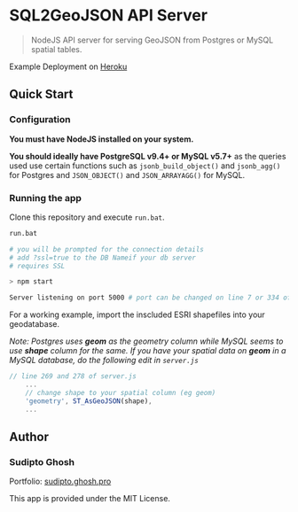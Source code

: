 # SQL2GeoJSON API Server

> NodeJS API server for serving GeoJSON from Postgres or MySQL spatial tables.

Example Deployment on [Heroku](https://sql2geojson.herokuapp.com/example)

## Quick Start

### Configuration

**You must have NodeJS installed on your system.**

**You should ideally have PostgreSQL v9.4+ or MySQL v5.7+** as the queries used use certain functions such as `jsonb_build_object()` and `jsonb_agg()` for Postgres and `JSON_OBJECT()` and `JSON_ARRAYAGG()` for MySQL.

### Running the app

Clone this repository and execute `run.bat`.

```bash
run.bat

# you will be prompted for the connection details
# add ?ssl=true to the DB Nameif your db server
# requires SSL

> npm start

Server listening on port 5000 # port can be changed on line 7 or 334 of server.js
```

For a working example, import the inscluded ESRI shapefiles into your geodatabase.

_Note: Postgres uses **geom** as the geometry column while MySQL seems to use **shape** column for the same. If you have your spatial data on **geom** in a MySQL database, do the following edit in `server.js`_

```js
// line 269 and 278 of server.js
    ...
    // change shape to your spatial column (eg geom)
    'geometry', ST_AsGeoJSON(shape),
    ...
```

## Author

### Sudipto Ghosh

Portfolio: [sudipto.ghosh.pro](https://sudipto.ghosh.pro)

This app is provided under the MIT License.
